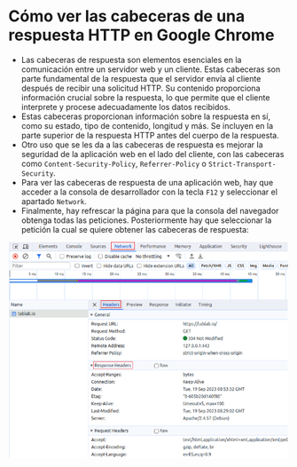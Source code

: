 # Cómo ver las cabeceras de una respuesta HTTP en Google Chrome

* Las cabeceras de respuesta son elementos esenciales en la comunicación entre un servidor web y un cliente. Estas cabeceras son parte fundamental de la respuesta que el servidor envía al cliente después de recibir una solicitud HTTP. Su contenido proporciona información crucial sobre la respuesta, lo que permite que el cliente interprete y procese adecuadamente los datos recibidos.
* Estas cabeceras proporcionan información sobre la respuesta en sí, como su estado, tipo de contenido, longitud y más. Se incluyen en la parte superior de la respuesta HTTP antes del cuerpo de la respuesta.
* Otro uso que se les da a las cabeceras de respuesta es mejorar la seguridad de la aplicación web en el lado del cliente, con las cabeceras como `Content-Security-Policy`, `Referrer-Policy` o `Strict-Transport-Security`.
* Para ver las cabeceras de respuesta de una aplicación web, hay que acceder a la consola de desarrollador con la tecla `F12` y seleccionar el apartado `Network`.
* Finalmente, hay refrescar la página para que la consola del navegador obtenga todas las peticiones. Posteriormente hay que seleccionar la petición la cual se quiere obtener las cabeceras de respuesta:

![Developer Console Header Response][1]

[1]: /static/images/developer-console-network.png
